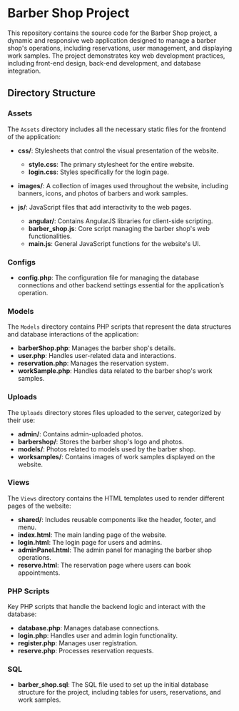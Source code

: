# Barber Shop Project

This repository contains the source code for the Barber Shop project, a dynamic and responsive web application designed to manage a barber shop's operations, including reservations, user management, and displaying work samples. The project demonstrates key web development practices, including front-end design, back-end development, and database integration.

## Directory Structure

### Assets

The `Assets` directory includes all the necessary static files for the frontend of the application:

- **css/**: Stylesheets that control the visual presentation of the website.
  - **style.css**: The primary stylesheet for the entire website.
  - **login.css**: Styles specifically for the login page.

- **images/**: A collection of images used throughout the website, including banners, icons, and photos of barbers and work samples.

- **js/**: JavaScript files that add interactivity to the web pages.
  - **angular/**: Contains AngularJS libraries for client-side scripting.
  - **barber_shop.js**: Core script managing the barber shop's web functionalities.
  - **main.js**: General JavaScript functions for the website's UI.

### Configs

- **config.php**: The configuration file for managing the database connections and other backend settings essential for the application’s operation.

### Models

The `Models` directory contains PHP scripts that represent the data structures and database interactions of the application:

- **barberShop.php**: Manages the barber shop's details.
- **user.php**: Handles user-related data and interactions.
- **reservation.php**: Manages the reservation system.
- **workSample.php**: Handles data related to the barber shop's work samples.

### Uploads

The `Uploads` directory stores files uploaded to the server, categorized by their use:

- **admin/**: Contains admin-uploaded photos.
- **barbershop/**: Stores the barber shop's logo and photos.
- **models/**: Photos related to models used by the barber shop.
- **worksamples/**: Contains images of work samples displayed on the website.

### Views

The `Views` directory contains the HTML templates used to render different pages of the website:

- **shared/**: Includes reusable components like the header, footer, and menu.
- **index.html**: The main landing page of the website.
- **login.html**: The login page for users and admins.
- **adminPanel.html**: The admin panel for managing the barber shop operations.
- **reserve.html**: The reservation page where users can book appointments.

### PHP Scripts

Key PHP scripts that handle the backend logic and interact with the database:

- **database.php**: Manages database connections.
- **login.php**: Handles user and admin login functionality.
- **register.php**: Manages user registration.
- **reserve.php**: Processes reservation requests.

### SQL

- **barber_shop.sql**: The SQL file used to set up the initial database structure for the project, including tables for users, reservations, and work samples.
